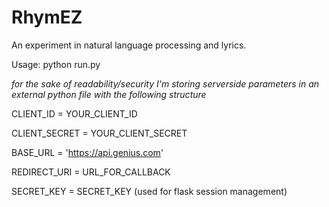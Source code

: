 # RhymEZ

An experiment in natural language processing and lyrics.

Usage: python run.py 

*for the sake of readability/security I'm storing serverside parameters in an external python file with the following structure*

CLIENT_ID = YOUR_CLIENT_ID

CLIENT_SECRET = YOUR_CLIENT_SECRET

BASE_URL = 'https://api.genius.com'

REDIRECT_URI = URL_FOR_CALLBACK

SECRET_KEY = SECRET_KEY (used for flask session management)
